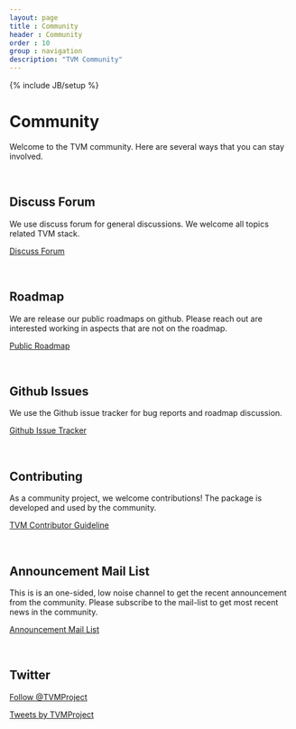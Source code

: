 ```yaml
---
layout: page
title : Community
header : Community
order : 10
group : navigation
description: "TVM Community"
---
```


{% include JB/setup %}

# Community

Welcome to the TVM community. Here are several ways that you can stay involved.

<br>

## Discuss Forum

We use discuss forum for general discussions. We welcome all topics related TVM stack.

<a href="https://discuss.tvm.ai" class="link-btn">Discuss Forum</a>

<br>

## Roadmap

We are release our public roadmaps on github.
Please reach out are interested working in aspects that are not on the roadmap.

<a href="https://github.com/dmlc/tvm/projects/1" class="link-btn">Public Roadmap</a>

<br>


## Github Issues
We use the Github issue tracker for bug reports and roadmap discussion.

<a href="https://github.com/dmlc/tvm/issues/" class="link-btn">Github Issue Tracker</a>

<br>


## Contributing
As a community project, we welcome contributions!
The package is developed and used by the community.

<a href="https://docs.tvm.ai/contribute" class="link-btn">TVM Contributor Guideline</a>

<br>

## Announcement Mail List

This is is an one-sided, low noise channel to get the recent announcement from the community.
Please subscribe to the mail-list to get most recent news in the community.

<a href="https://groups.google.com/forum/#!forum/tvm-announcements/join" class="link-btn">Announcement Mail List</a>

<br>

## Twitter

<a href="https://twitter.com/TVMProject?ref_src=twsrc%5Etfw" class="twitter-follow-button" data-show-count="false">Follow @TVMProject</a><script async src="https://platform.twitter.com/widgets.js" charset="utf-8"></script>

<a class="twitter-timeline" width="500" height="700" href="https://twitter.com/TVMProject?ref_src=twsrc%5Etfw">Tweets by TVMProject</a> <script async src="https://platform.twitter.com/widgets.js" charset="utf-8"></script>
